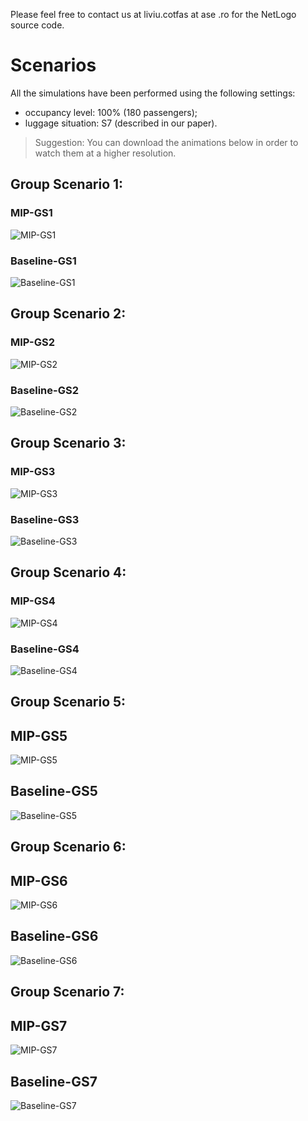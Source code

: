 Please feel free to contact us at liviu.cotfas at ase .ro for the NetLogo source code. 

# Scenarios

All the simulations have been performed using the following settings:
- occupancy level: 100% (180 passengers);
- luggage situation: S7 (described in our paper).

> Suggestion: You can download the animations below in order to watch them at a higher resolution.

## Group Scenario 1: 
### MIP-GS1
![MIP-GS1](recordings/MIP-GS1.gif)
### Baseline-GS1
![Baseline-GS1](recordings/Baseline-GS1.gif)

## Group Scenario 2: 
### MIP-GS2
![MIP-GS2](recordings/MIP-GS2.gif)
### Baseline-GS2
![Baseline-GS2](recordings/Baseline-GS2.gif)

## Group Scenario 3: 
### MIP-GS3
![MIP-GS3](recordings/MIP-GS3.gif)
### Baseline-GS3
![Baseline-GS3](recordings/Baseline-GS3.gif)

## Group Scenario 4: 
### MIP-GS4
![MIP-GS4](recordings/MIP-GS4.gif)
### Baseline-GS4
![Baseline-GS4](recordings/Baseline-GS4.gif)

## Group Scenario 5:
## MIP-GS5
![MIP-GS5](recordings/MIP-GS5.gif) 
## Baseline-GS5
![Baseline-GS5](recordings/Baseline-GS5.gif)

## Group Scenario 6:
## MIP-GS6
![MIP-GS6](recordings/MIP-GS6.gif)
## Baseline-GS6
![Baseline-GS6](recordings/Baseline-GS6.gif)

## Group Scenario 7:
## MIP-GS7
![MIP-GS7](recordings/MIP-GS7.gif)
## Baseline-GS7
![Baseline-GS7](recordings/Baseline-GS7.gif)